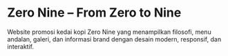 # Zero Nine – From Zero to Nine
Website promosi kedai kopi Zero Nine yang menampilkan filosofi, menu andalan, galeri, dan informasi brand dengan desain modern, responsif, dan interaktif.
